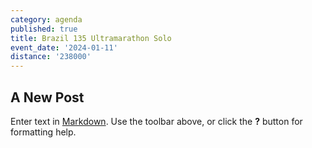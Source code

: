 ```yaml
---
category: agenda
published: true
title: Brazil 135 Ultramarathon Solo
event_date: '2024-01-11'
distance: '238000'
---
```

## A New Post

Enter text in [Markdown](http://daringfireball.net/projects/markdown/). Use the toolbar above, or click the **?** button for formatting help.
